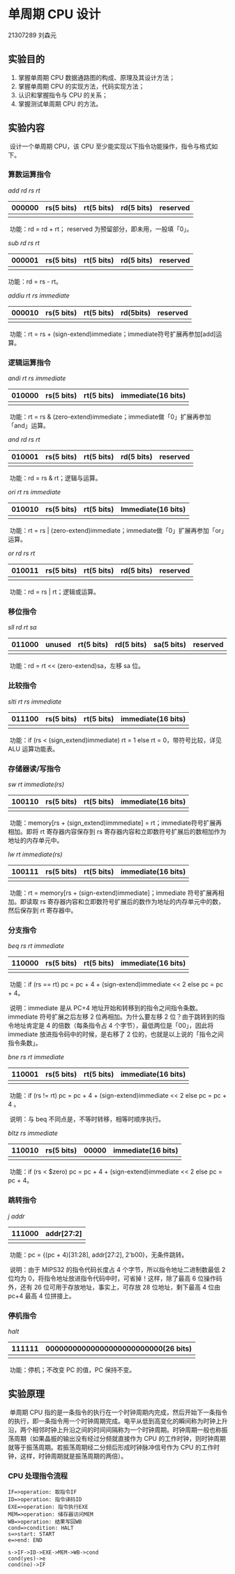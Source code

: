 # 单周期 CPU 设计

21307289 刘森元

## 实验目的

1. 掌握单周期 CPU 数据通路图的构成、原理及其设计方法；
2. 掌握单周期 CPU 的实现方法，代码实现方法；
3. 认识和掌握指令与 CPU 的关系；
4. 掌握测试单周期 CPU 的方法。

## 实验内容

​		设计一个单周期 CPU，该 CPU 至少能实现以下指令功能操作，指令与格式如下。


### 算数运算指令

*add rd rs rt*

| 000000 | rs(5 bits) | rt(5 bits) | rd(5 bits) | reserved |
| ------ | ---------- | ---------- | ---------- | -------- |
|        |            |            |            |          |

​		功能：rd = rd + rt； reserved 为预留部分，即未用，一般填「0」。



*sub rd rs rt*

| 000001 | rs(5 bits) | rt(5 bits) | rd(5 bits) | reserved |
| ------ | ---------- | ---------- | ---------- | -------- |
|        |            |            |            |          |

功能：rd = rs - rt。 



*addiu rt rs immediate*

| 000010 | rs(5 bits) | rt(5 bits) | rd(5bits) | reserved |
| ------ | ---------- | ---------- | --------- | -------- |
|        |            |            |           |          |

​		功能：rt = rs + (sign-extend)immediate；immediate符号扩展再参加[add]运算。


### 逻辑运算指令

*andi rt rs immediate*

| 010000 | rs(5 bits) | rt(5 bits) | immediate(16 bits) |
| ------ | ---------- | ---------- | ------------------ |
|        |            |            |                    |

​		功能：rt = rs & (zero-extend)immediate；immediate做「0」扩展再参加「and」运算。



*and rd rs rt*

| 010001 | rs(5 bits) | rt(5 bits) | rd(5 bits) | reserved |
| ------ | ---------- | ---------- | ---------- | -------- |
|        |            |            |            |          |

​		功能：rd = rs & rt；逻辑与运算。



*ori rt rs immediate*

| 010010 | rs(5 bits) | rt(5 bits) | Immediate(16 bits) |
| ------ | ---------- | ---------- | ------------------ |
|        |            |            |                    |

​		功能：rt = rs | (zero-extend)immediate；immediate做「0」扩展再参加「or」运算。



*or rd rs rt*

| 010011 | rs(5 bits) | rt(5 bits) | rd(5 bits) | reserved |
| ------ | ---------- | ---------- | ---------- | -------- |
|        |            |            |            |          |

​		功能：rd = rs | rt；逻辑或运算。



### 移位指令

*sll rd rt sa*

| 011000 | unused | rt(5 bits) | rd(5 bits) | sa(5 bits) | reserved |
| ------ | ------ | ---------- | ---------- | ---------- | -------- |
|        |        |            |            |            |          |

​		功能：rd = rt << (zero-extend)sa，左移 sa 位。



### 比较指令

*slti rt rs immediate*

| 011100 | rs(5 bits) | rt(5 bits) | immediate(16 bits) |
| ------ | ---------- | ---------- | ------------------ |
|        |            |            |                    |

​		功能：if (rs < (sign_extend)immediate) rt = 1 else rt = 0，带符号比较，详见 ALU 运算功能表。



### 存储器读/写指令

*sw rt immediate(rs)*

| 100110 | rs(5 bits) | rt(5 bits) | immediate(16 bits) |
| ------ | ---------- | ---------- | ------------------ |
|        |            |            |                    |

​		功能：memory[rs + (sign_extend)immmediate] = rt；immediate符号扩展再相加。即将 rt 寄存器内容保存到 rs 寄存器内容和立即数符号扩展后的数相加作为地址的内存单元中。



*lw rt immediate(rs)*

| 100111 | rs(5 bits) | rt(5 bits) | immediate(16 bits) |
| ------ | ---------- | ---------- | ------------------ |
|        |            |            |                    |

​		功能：rt = memory[rs + (sign-extend)immediate]；immediate 符号扩展再相加。即读取 rs 寄存器内容和立即数符号扩展后的数作为地址的内存单元中的数，然后保存到 rt 寄存器中。



### 分支指令

*beq rs rt immediate*

| 110000 | rs(5 bits) | rt(5 bits) | immediate(16 bits) |
| ------ | ---------- | ---------- | ------------------ |
|        |            |            |                    |

​		功能：if (rs == rt) pc = pc + 4 + (sign-extend)immediate << 2 else pc = pc + 4。

​		说明：immediate 是从 PC+4 地址开始和转移到的指令之间指令条数。immediate 符号扩展之后左移 2 位再相加。为什么要左移 2 位？由于跳转到的指令地址肯定是 4 的倍数（每条指令占 4 个字节），最低两位是「00」，因此将 immediate 放进指令码中的时候，是右移了 2 位的，也就是以上说的「指令之间指令条数」。



*bne rs rt immediate*

| 110001 | rs(5 bits) | rt(5 bits) | immediate(16 bits) |
| ------ | ---------- | ---------- | ------------------ |
|        |            |            |                    |

​		功能：if (rs != rt) pc = pc + 4 + (sign-extend)immediate << 2 else pc = pc + 4 。

​		说明：与 beq 不同点是，不等时转移，相等时顺序执行。



*bltz rs immediate*

| 110010 | rs(5 bits) | 00000 | immediate(16 bits) |
| ------ | ---------- | ----- | ------------------ |
|        |            |       |                    |

​		功能：if (rs < $zero) pc = pc + 4 + (sign-extend)immediate << 2 else pc = pc + 4。



### 跳转指令

*j addr*

| 111000 | addr[27:2] |
| ------ | ---------- |
|        |            |

​		功能：pc = {(pc + 4)[31:28], addr[27:2], 2'b00}，无条件跳转。

​		说明：由于 MIPS32 的指令代码长度占 4 个字节，所以指令地址二进制数最低 2 位均为 0，将指令地址放进指令代码中时，可省掉！这样，除了最高 6 位操作码外，还有 26 位可用于存放地址，事实上，可存放 28 位地址，剩下最高 4 位由 pc+4 最高 4 位拼接上。



### 停机指令

*halt*

| 111111 | 00000000000000000000000000(26 bits) |
| ------ | ----------------------------------- |
|        |                                     |

​		功能：停机；不改变 PC 的值，PC 保持不变。



## 实验原理

​		单周期 CPU 指的是一条指令的执行在一个时钟周期内完成，然后开始下一条指令的执行，即一条指令用一个时钟周期完成。电平从低到高变化的瞬间称为时钟上升沿，两个相邻时钟上升沿之间的时间间隔称为一个时钟周期。时钟周期一般也称振荡周期（如果晶振的输出没有经过分频就直接作为 CPU 的工作时钟，则时钟周期就等于振荡周期。若振荡周期经二分频后形成时钟脉冲信号作为 CPU 的工作时钟，这样，时钟周期就是振荡周期的两倍）。

### CPU 处理指令流程

```flow
IF=>operation: 取指令IF
ID=>operation: 指令译码ID
EXE=>operation: 指令执行EXE
MEM=>operation: 储存器访问MEM
WB=>operation: 结果写回WB
cond=>condition: HALT
s=>start: START
e=>end: END

s->IF->ID->EXE->MEM->WB->cond
cond(yes)->e
cond(no)->IF
```


